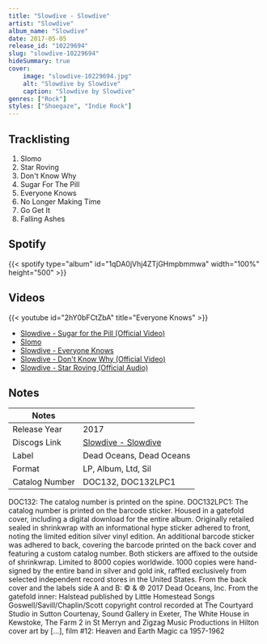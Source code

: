 ```yaml
---
title: "Slowdive - Slowdive"
artist: "Slowdive"
album_name: "Slowdive"
date: 2017-05-05
release_id: "10229694"
slug: "slowdive-10229694"
hideSummary: true
cover:
    image: "slowdive-10229694.jpg"
    alt: "Slowdive by Slowdive"
    caption: "Slowdive by Slowdive"
genres: ["Rock"]
styles: ["Shoegaze", "Indie Rock"]
---
```

## Tracklisting
1. Slomo
2. Star Roving
3. Don't Know Why
4. Sugar For The Pill
5. Everyone Knows
6. No Longer Making Time
7. Go Get It
8. Falling Ashes
## Spotify
{{< spotify type="album" id="1qDA0jVhj4ZTjGHmpbmmwa" width="100%" height="500" >}}

## Videos
{{< youtube id="2hY0bFCtZbA" title="Everyone Knows" >}}
- [Slowdive - Sugar for the Pill (Official Video)](https://www.youtube.com/watch?v=BxwAPBxc0lU)
- [Slomo](https://www.youtube.com/watch?v=KDIDLIE7Z1E)
- [Slowdive - Everyone Knows](https://www.youtube.com/watch?v=mC2dFwIfp-M)
- [Slowdive - Don't Know Why (Official Video)](https://www.youtube.com/watch?v=_kB2ot1PWy8)
- [Slowdive - Star Roving (Official Audio)](https://www.youtube.com/watch?v=ogCih4OavoY)

## Notes
| Notes          |             |
| ---------------| ----------- |
| Release Year   | 2017 |
| Discogs Link   | [Slowdive - Slowdive](https://www.discogs.com/release/10229694-Slowdive-Slowdive) |
| Label          | Dead Oceans, Dead Oceans |
| Format         | LP, Album, Ltd, Sil |
| Catalog Number | DOC132, DOC132LPC1 |

DOC132: The catalog number is printed on the spine.  DOC132LPC1: The catalog number is printed on the barcode sticker.   Housed in a gatefold cover, including a digital download for the entire album. Originally retailed sealed in shrinkwrap with an informational hype sticker adhered to front, noting the limited edition silver vinyl edition. An additional barcode sticker was adhered to back, covering the barcode printed on the back cover and featuring a custom catalog number. Both stickers are affixed to the outside of shrinkwrap.  Limited to 8000 copies worldwide.   1000 copies were hand-signed by the entire band in silver and gold ink, raffled exclusively from selected independent record stores in the United States.   From the back cover and the labels side A and B:  © & ℗ 2017 Dead Oceans, Inc.   From the gatefold inner:  Halstead published by Little Homestead Songs Goswell/Savill/Chaplin/Scott copyright control   recorded at The Courtyard Studio in Sutton Courtenay, Sound Gallery in Exeter,  The White House in Kewstoke, The Farm 2 in St Merryn and Zigzag Music Productions in Hilton   cover art by [...], film #12: Heaven and Earth Magic ca 1957-1962  
